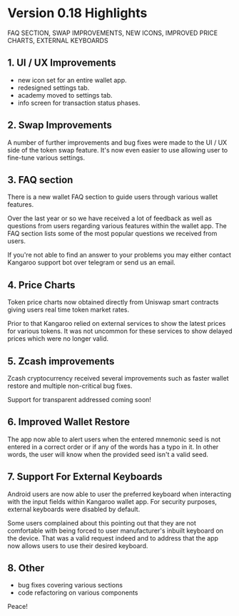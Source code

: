 # Version 0.18 Highlights

FAQ SECTION, SWAP IMPROVEMENTS, NEW ICONS, IMPROVED PRICE CHARTS, EXTERNAL KEYBOARDS

## 1. UI / UX Improvements

- new icon set for an entire wallet app.
- redesigned settings tab.
- academy moved to settings tab.
- info screen for transaction status phases.

## 2. Swap Improvements

A number of further improvements and bug fixes were made to the UI / UX side of the token swap feature. It's now even easier to use allowing user to fine-tune various settings.

## 3. FAQ section

There is a new wallet FAQ section to guide users through various wallet features.

Over the last year or so we have received a lot of feedback as well as questions from users regarding various features within the wallet app. The FAQ section lists some of the most popular questions we received from users.

If you're not able to find an answer to your problems you may either contact Kangaroo support bot over telegram or send us an email.

## 4. Price Charts

Token price charts now obtained directly from Uniswap smart contracts giving users real time token market rates.

Prior to that Kangaroo relied on external services to show the latest prices for various tokens. It was not uncommon for these services to show delayed prices which were no longer valid.

## 5. Zcash improvements

Zcash cryptocurrency received several improvements such as faster wallet restore and multiple non-critical bug fixes.

Support for transparent addressed coming soon!

## 6. Improved Wallet Restore

The app now able to alert users when the entered mnemonic seed is not entered in a correct order or if any of the words has a typo in it. In other words, the user will know when the provided seed isn't a valid seed.

## 7. Support For External Keyboards

Android users are now able to user the preferred keyboard when interacting with the input fields within Kangaroo wallet app. For security purposes, external keyboards were disabled by default.

Some users complained about this pointing out that they are not comfortable with being forced to user manufacturer's inbuilt keyboard on the device. That was a valid request indeed and to address that the app now allows users to use their desired keyboard.

## 8. Other

- bug fixes covering various sections
- code refactoring on various components

Peace!
